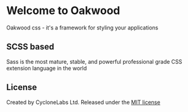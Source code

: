 # Welcome to Oakwood
Oakwood css - it's a framework for styling your applications

## SCSS based
Sass is the most mature, stable, and powerful professional grade CSS extension language in the world

## License
Created by CycloneLabs Ltd. Released under the [MIT license](LICENSE.md)

